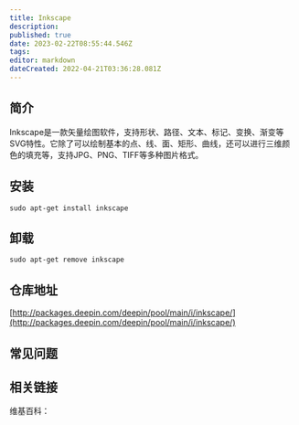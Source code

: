 ```yaml
---
title: Inkscape
description: 
published: true
date: 2023-02-22T08:55:44.546Z
tags: 
editor: markdown
dateCreated: 2022-04-21T03:36:28.081Z
---
```


## 简介

Inkscape是一款矢量绘图软件，支持形状、路径、文本、标记、变换、渐变等SVG特性。它除了可以绘制基本的点、线、面、矩形、曲线，还可以进行三维颜色的填充等，支持JPG、PNG、TIFF等多种图片格式。

## 安装

`sudo apt-get install inkscape`

## 卸载

`sudo apt-get remove inkscape`

## 仓库地址

[http://packages.deepin.com/deepin/pool/main/i/inkscape/](http://packages.deepin.com/deepin/pool/main/i/inkscape/)

## 常见问题

## 相关链接

维基百科：
